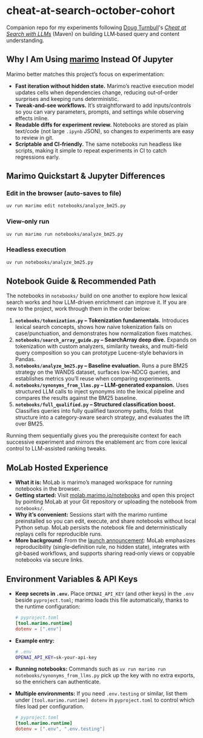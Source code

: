 # cheat-at-search-october-cohort

Companion repo for my experiments following [Doug Turnbull](https://www.linkedin.com/in/softwaredoug/)'s
[*Cheat at Search with LLMs*](https://maven.com/softwaredoug/cheat-at-search) (Maven) on building LLM‑based
query and content understanding.

## Why I Am Using [marimo](https://marimo.io) Instead Of Jupyter

Marimo better matches this project’s focus on experimentation:

- **Fast iteration without hidden state.** Marimo’s reactive execution model updates cells when dependencies change, reducing out‑of‑order surprises and keeping runs deterministic.
- **Tweak‑and‑see workflows.** It’s straightforward to add inputs/controls so you can vary parameters, prompts, and settings while observing effects inline.
- **Readable diffs for experiment review.** Notebooks are stored as plain text/code (not large `.ipynb` JSON), so changes to experiments are easy to review in git.
- **Scriptable and CI‑friendly.** The same notebooks run headless like scripts, making it simple to repeat experiments in CI to catch regressions early.

## Marimo Quickstart & Jupyter Differences

### Edit in the browser (auto‑saves to file)

  ```bash
  uv run marimo edit notebooks/analyze_bm25.py
```

### View‑only run

  ```bash
  uv run marimo run notebooks/analyze_bm25.py
  ```

### Headless execution

  ```bash
  uv run notebooks/analyze_bm25.py
  ```

## Notebook Guide & Recommended Path

The notebooks in `notebooks/` build on one another to explore how lexical search works and how LLM-driven enrichment can improve it. If you are new to the project, work through them in the order below:

1. **`notebooks/tokenization.py` – Tokenization fundamentals.** Introduces lexical search concepts, shows how naive tokenization fails on case/punctuation, and demonstrates how normalization fixes matches.
2. **`notebooks/search_array_guide.py` – SearchArray deep dive.** Expands on tokenization with custom analyzers, similarity tweaks, and multi-field query composition so you can prototype Lucene-style behaviors in Pandas.
3. **`notebooks/analyze_bm25.py` – Baseline evaluation.** Runs a pure BM25 strategy on the WANDS dataset, surfaces low-NDCG queries, and establishes metrics you’ll reuse when comparing experiments.
4. **`notebooks/synonyms_from_llms.py` – LLM-generated expansion.** Uses structured LLM calls to inject synonyms into the lexical pipeline and compares the results against the BM25 baseline.
5. **`notebooks/full_qualified.py` – Structured classification boost.** Classifies queries into fully qualified taxonomy paths, folds that structure into a category-aware search strategy, and evaluates the lift over BM25.

Running them sequentially gives you the prerequisite context for each successive experiment and mirrors the enablement arc from core lexical control to LLM-assisted ranking tweaks.

## MoLab Hosted Experience

* **What it is:** MoLab is marimo’s managed workspace for running notebooks in the browser.
* **Getting started:** Visit [molab.marimo.io/notebooks](https://molab.marimo.io/notebooks) and open this project by
  pointing MoLab at your Git repository or uploading the notebook from `notebooks/`.
* **Why it’s convenient:** Sessions start with the marimo runtime preinstalled so you can edit, execute, and share
  notebooks without local Python setup. MoLab persists the notebook file and deterministically replays cells for
  reproducible runs.
* **More background:** From the [launch announcement](https://marimo.io/blog/announcing-molab): MoLab emphasizes
  reproducibility (single‑definition rule, no hidden state), integrates with git‑based workflows, and supports sharing
  read‑only views or copyable notebooks via secure links.

## Environment Variables & API Keys

* **Keep secrets in `.env`.** Place `OPENAI_API_KEY` (and other keys) in the `.env` beside `pyproject.toml`; marimo loads
  this file automatically, thanks to the runtime configuration:

  ```toml
  # pyproject.toml
  [tool.marimo.runtime]
  dotenv = [".env"]
  ```
* **Example entry:**

  ```bash
  # .env
  OPENAI_API_KEY=sk-your-api-key
  ```

* **Running notebooks:** Commands such as `uv run marimo run notebooks/synonyms_from_llms.py` pick up the key with no
  extra exports, so the enrichers can authenticate.
* **Multiple environments:** If you need `.env.testing` or similar, list them under `[tool.marimo.runtime] dotenv` in
  `pyproject.toml` to control which files load per configuration.
    ```toml
  # pyproject.toml
  [tool.marimo.runtime]
  dotenv = [".env", ".env.testing"]
  ```
